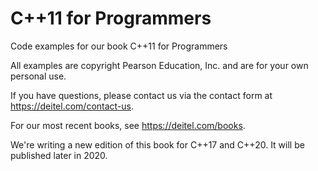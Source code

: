 # C++11 for Programmers
Code examples for our book C++11 for Programmers

All examples are copyright Pearson Education, Inc. and are for your own personal use. 

If you have questions, please contact us via the contact form at https://deitel.com/contact-us.

For our most recent books, see https://deitel.com/books.

We're writing a new edition of this book for C++17 and C++20. It will be published later in 2020.
